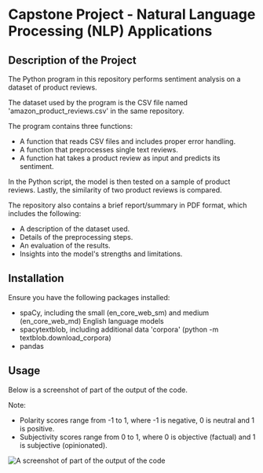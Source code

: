 # Capstone Project - Natural Language Processing (NLP) Applications


## Description of the Project

The Python program in this repository performs sentiment analysis on a dataset of product reviews.

The dataset used by the program is the CSV file named 'amazon_product_reviews.csv' in the same repository.

The program contains three functions:
* A function that reads CSV files and includes proper error handling.
* A function that preprocesses single text reviews.
* A function hat takes a product review as input and predicts its sentiment.

In the Python script, the model is then tested on a sample of product reviews.
Lastly, the similarity of two product reviews is compared.

The repository also contains a brief report/summary in PDF format, which includes the following:
* A description of the dataset used.
* Details of the preprocessing steps.
* An evaluation of the results.
* Insights into the model's strengths and limitations.


## Installation

Ensure you have the following packages installed:
* spaCy, including the small (en_core_web_sm) and medium (en_core_web_md) English language models
* spacytextblob, including additional data 'corpora' (python -m textblob.download_corpora)
* pandas


## Usage

Below is a screenshot of part of the output of the code.

Note:
* Polarity scores range from -1 to 1, where -1 is negative, 0 is neutral and 1 is positive.
* Subjectivity scores range from 0 to 1, where 0 is objective (factual) and 1 is subjective (opinionated).


![A screenshot of part of the output of the code](https://github.com/gio-han/finalCapstone/assets/151397333/647c5a22-6fe6-4873-9c2d-d74544eba339)

